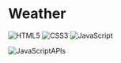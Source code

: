 # Weather
![HTML5](https://img.shields.io/badge/HTML%20-orange?style=plastic&logo=HTML5&logoColor=white)
![CSS3](https://img.shields.io/badge/CSS%20-blue?style=plastic&logo=CSS3)
![JavaScript](https://img.shields.io/badge/JavaScript%20-red?style=plastic&logo=JavaScript&logoColor=black&color=%23FFEC00)

![JavaScriptAPIs](https://img.shields.io/badge/Uso%20de%20APIs%20-red?style=for-the-badge&logo=JavaScript&logoColor=black&label=JavaScript&labelColor=%23FFEC00&color=%23008FFF)
